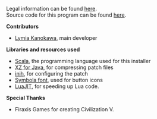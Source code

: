 Legal information can be found [here](http://fromres/text/legal.html).  
Source code for this program can be found [here](https://github.com/Lymia/MPPatch).

**Contributors**

* [Lymia Kanokawa](https://github.com/Lymia/), main developer

**Libraries and resources used**

* [Scala](http://www.scala-lang.org/), the programming language used for this installer
* [XZ for Java](http://tukaani.org/xz/java.html), for compressing patch files
* [inih](https://github.com/benhoyt/inih), for configuring the patch
* [Symbola font](http://users.teilar.gr/~g1951d/), used for button icons
* [LuaJIT](http://luajit.org/), for speeding up Lua code.

**Special Thanks**

* Firaxis Games for creating Civilization V.
